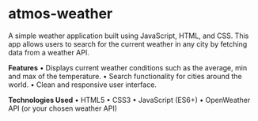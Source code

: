 # atmos-weather

A simple weather application built using JavaScript, HTML, and CSS. This app allows users to search for the current weather in any city by fetching data from a weather API.

**Features**
	•	Displays current weather conditions such as the average, min and max of the temperature.
	•	Search functionality for cities around the world.
	•	Clean and responsive user interface.

**Technologies Used**
	•	HTML5
	•	CSS3
	•	JavaScript (ES6+)
	•	OpenWeather API (or your chosen weather API)
